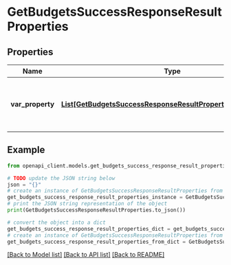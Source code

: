 # GetBudgetsSuccessResponseResultProperties


## Properties

Name | Type | Description | Notes
------------ | ------------- | ------------- | -------------
**var_property** | [**List[GetBudgetsSuccessResponseResultPropertiesPropertyInner]**](GetBudgetsSuccessResponseResultPropertiesPropertyInner.md) | A list of properties with associated budget data. | 

## Example

```python
from openapi_client.models.get_budgets_success_response_result_properties import GetBudgetsSuccessResponseResultProperties

# TODO update the JSON string below
json = "{}"
# create an instance of GetBudgetsSuccessResponseResultProperties from a JSON string
get_budgets_success_response_result_properties_instance = GetBudgetsSuccessResponseResultProperties.from_json(json)
# print the JSON string representation of the object
print(GetBudgetsSuccessResponseResultProperties.to_json())

# convert the object into a dict
get_budgets_success_response_result_properties_dict = get_budgets_success_response_result_properties_instance.to_dict()
# create an instance of GetBudgetsSuccessResponseResultProperties from a dict
get_budgets_success_response_result_properties_from_dict = GetBudgetsSuccessResponseResultProperties.from_dict(get_budgets_success_response_result_properties_dict)
```
[[Back to Model list]](../README.md#documentation-for-models) [[Back to API list]](../README.md#documentation-for-api-endpoints) [[Back to README]](../README.md)


